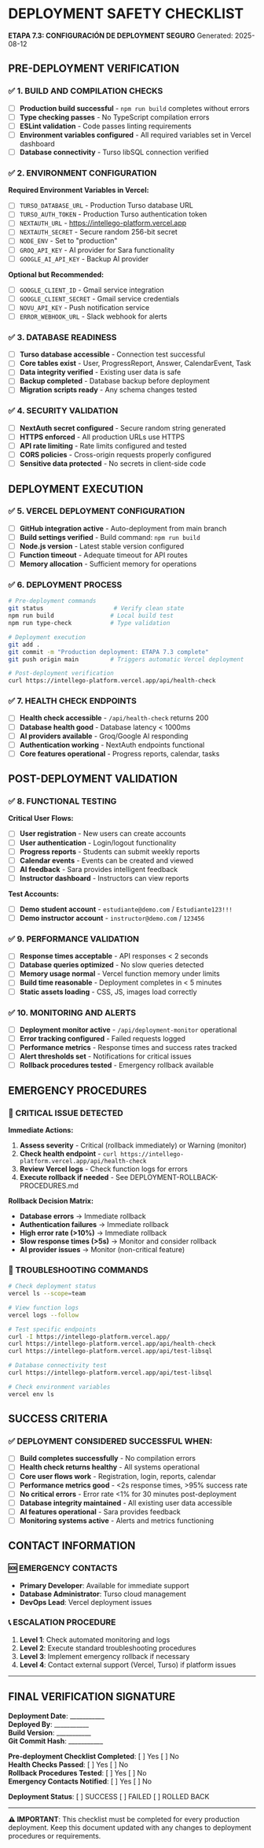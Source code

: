 # DEPLOYMENT SAFETY CHECKLIST
**ETAPA 7.3: CONFIGURACIÓN DE DEPLOYMENT SEGURO**
Generated: 2025-08-12

## PRE-DEPLOYMENT VERIFICATION

### ✅ 1. BUILD AND COMPILATION CHECKS
- [ ] **Production build successful** - `npm run build` completes without errors
- [ ] **Type checking passes** - No TypeScript compilation errors
- [ ] **ESLint validation** - Code passes linting requirements
- [ ] **Environment variables configured** - All required variables set in Vercel dashboard
- [ ] **Database connectivity** - Turso libSQL connection verified

### ✅ 2. ENVIRONMENT CONFIGURATION
**Required Environment Variables in Vercel:**
- [ ] `TURSO_DATABASE_URL` - Production Turso database URL
- [ ] `TURSO_AUTH_TOKEN` - Production Turso authentication token
- [ ] `NEXTAUTH_URL` - https://intellego-platform.vercel.app
- [ ] `NEXTAUTH_SECRET` - Secure random 256-bit secret
- [ ] `NODE_ENV` - Set to "production"
- [ ] `GROQ_API_KEY` - AI provider for Sara functionality
- [ ] `GOOGLE_AI_API_KEY` - Backup AI provider

**Optional but Recommended:**
- [ ] `GOOGLE_CLIENT_ID` - Gmail service integration
- [ ] `GOOGLE_CLIENT_SECRET` - Gmail service credentials
- [ ] `NOVU_API_KEY` - Push notification service
- [ ] `ERROR_WEBHOOK_URL` - Slack webhook for alerts

### ✅ 3. DATABASE READINESS
- [ ] **Turso database accessible** - Connection test successful
- [ ] **Core tables exist** - User, ProgressReport, Answer, CalendarEvent, Task
- [ ] **Data integrity verified** - Existing user data is safe
- [ ] **Backup completed** - Database backup before deployment
- [ ] **Migration scripts ready** - Any schema changes tested

### ✅ 4. SECURITY VALIDATION
- [ ] **NextAuth secret configured** - Secure random string generated
- [ ] **HTTPS enforced** - All production URLs use HTTPS
- [ ] **API rate limiting** - Rate limits configured and tested
- [ ] **CORS policies** - Cross-origin requests properly configured
- [ ] **Sensitive data protected** - No secrets in client-side code

## DEPLOYMENT EXECUTION

### ✅ 5. VERCEL DEPLOYMENT CONFIGURATION
- [ ] **GitHub integration active** - Auto-deployment from main branch
- [ ] **Build settings verified** - Build command: `npm run build`
- [ ] **Node.js version** - Latest stable version configured
- [ ] **Function timeout** - Adequate timeout for API routes
- [ ] **Memory allocation** - Sufficient memory for operations

### ✅ 6. DEPLOYMENT PROCESS
```bash
# Pre-deployment commands
git status                    # Verify clean state
npm run build                # Local build test
npm run type-check           # Type validation

# Deployment execution
git add .
git commit -m "Production deployment: ETAPA 7.3 complete"
git push origin main         # Triggers automatic Vercel deployment

# Post-deployment verification
curl https://intellego-platform.vercel.app/api/health-check
```

### ✅ 7. HEALTH CHECK ENDPOINTS
- [ ] **Health check accessible** - `/api/health-check` returns 200
- [ ] **Database health good** - Database latency < 1000ms
- [ ] **AI providers available** - Groq/Google AI responding
- [ ] **Authentication working** - NextAuth endpoints functional
- [ ] **Core features operational** - Progress reports, calendar, tasks

## POST-DEPLOYMENT VALIDATION

### ✅ 8. FUNCTIONAL TESTING
**Critical User Flows:**
- [ ] **User registration** - New users can create accounts
- [ ] **User authentication** - Login/logout functionality
- [ ] **Progress reports** - Students can submit weekly reports
- [ ] **Calendar events** - Events can be created and viewed
- [ ] **AI feedback** - Sara provides intelligent feedback
- [ ] **Instructor dashboard** - Instructors can view reports

**Test Accounts:**
- [ ] **Demo student account** - `estudiante@demo.com` / `Estudiante123!!!`
- [ ] **Demo instructor account** - `instructor@demo.com` / `123456`

### ✅ 9. PERFORMANCE VALIDATION
- [ ] **Response times acceptable** - API responses < 2 seconds
- [ ] **Database queries optimized** - No slow queries detected
- [ ] **Memory usage normal** - Vercel function memory under limits
- [ ] **Build time reasonable** - Deployment completes in < 5 minutes
- [ ] **Static assets loading** - CSS, JS, images load correctly

### ✅ 10. MONITORING AND ALERTS
- [ ] **Deployment monitor active** - `/api/deployment-monitor` operational
- [ ] **Error tracking configured** - Failed requests logged
- [ ] **Performance metrics** - Response times and success rates tracked
- [ ] **Alert thresholds set** - Notifications for critical issues
- [ ] **Rollback procedures tested** - Emergency rollback available

## EMERGENCY PROCEDURES

### 🚨 CRITICAL ISSUE DETECTED

**Immediate Actions:**
1. **Assess severity** - Critical (rollback immediately) or Warning (monitor)
2. **Check health endpoint** - `curl https://intellego-platform.vercel.app/api/health-check`
3. **Review Vercel logs** - Check function logs for errors
4. **Execute rollback if needed** - See DEPLOYMENT-ROLLBACK-PROCEDURES.md

**Rollback Decision Matrix:**
- **Database errors** → Immediate rollback
- **Authentication failures** → Immediate rollback  
- **High error rate (>10%)** → Immediate rollback
- **Slow response times (>5s)** → Monitor and consider rollback
- **AI provider issues** → Monitor (non-critical feature)

### 🔧 TROUBLESHOOTING COMMANDS

```bash
# Check deployment status
vercel ls --scope=team

# View function logs
vercel logs --follow

# Test specific endpoints
curl -I https://intellego-platform.vercel.app/
curl https://intellego-platform.vercel.app/api/health-check
curl https://intellego-platform.vercel.app/api/test-libsql

# Database connectivity test
curl https://intellego-platform.vercel.app/api/test-libsql

# Check environment variables
vercel env ls
```

## SUCCESS CRITERIA

### ✅ DEPLOYMENT CONSIDERED SUCCESSFUL WHEN:
- [ ] **Build completes successfully** - No compilation errors
- [ ] **Health check returns healthy** - All systems operational
- [ ] **Core user flows work** - Registration, login, reports, calendar
- [ ] **Performance metrics good** - <2s response times, >95% success rate
- [ ] **No critical errors** - Error rate <1% for 30 minutes post-deployment
- [ ] **Database integrity maintained** - All existing user data accessible
- [ ] **AI features operational** - Sara provides feedback
- [ ] **Monitoring systems active** - Alerts and metrics functioning

## CONTACT INFORMATION

### 🆘 EMERGENCY CONTACTS
- **Primary Developer**: Available for immediate support
- **Database Administrator**: Turso cloud management
- **DevOps Lead**: Vercel deployment issues

### 📞 ESCALATION PROCEDURE
1. **Level 1**: Check automated monitoring and logs
2. **Level 2**: Execute standard troubleshooting procedures
3. **Level 3**: Implement emergency rollback if necessary
4. **Level 4**: Contact external support (Vercel, Turso) if platform issues

---

## FINAL VERIFICATION SIGNATURE

**Deployment Date**: ___________  
**Deployed By**: ___________  
**Build Version**: ___________  
**Git Commit Hash**: ___________  

**Pre-deployment Checklist Completed**: [ ] Yes [ ] No  
**Health Checks Passed**: [ ] Yes [ ] No  
**Rollback Procedures Tested**: [ ] Yes [ ] No  
**Emergency Contacts Notified**: [ ] Yes [ ] No  

**Deployment Status**: [ ] SUCCESS [ ] FAILED [ ] ROLLED BACK

---

**⚠️ IMPORTANT**: This checklist must be completed for every production deployment. Keep this document updated with any changes to deployment procedures or requirements.
